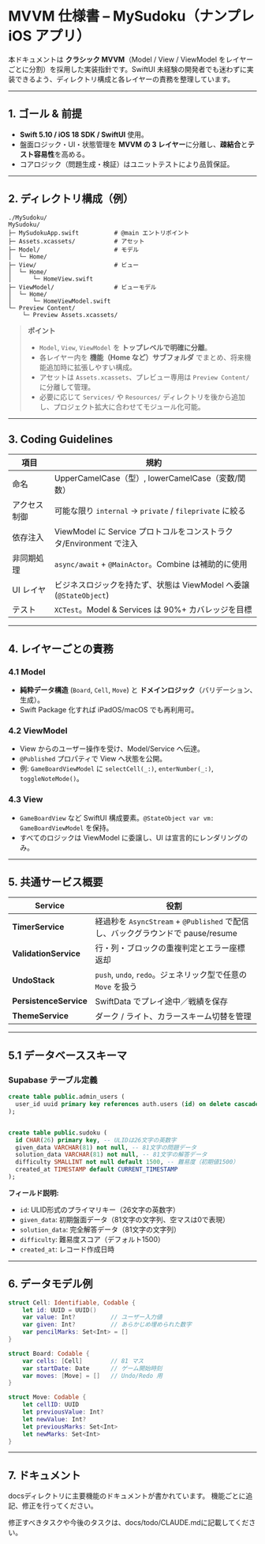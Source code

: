 # MVVM 仕様書 – MySudoku（ナンプレ iOS アプリ）

本ドキュメントは **クラシック MVVM**（Model / View / ViewModel をレイヤーごとに分割）を採用した実装指針です。SwiftUI 未経験の開発者でも迷わずに実装できるよう、ディレクトリ構成と各レイヤーの責務を整理しています。

---

## 1. ゴール & 前提

* **Swift 5.10 / iOS 18 SDK / SwiftUI** 使用。
* 盤面ロジック・UI・状態管理を **MVVM の 3 レイヤー**に分離し、**疎結合**と**テスト容易性**を高める。
* コアロジック（問題生成・検証）はユニットテストにより品質保証。

---

## 2. ディレクトリ構成（例）

```text
./MySudoku/
MySudoku/
├─ MySudokuApp.swift          # @main エントリポイント
├─ Assets.xcassets/           # アセット
├─ Model/                     # モデル
│  └─ Home/
├─ View/                      # ビュー
│  └─ Home/
│      └─ HomeView.swift
├─ ViewModel/                 # ビューモデル
│  └─ Home/
│      └─ HomeViewModel.swift
└─ Preview Content/
    └─ Preview Assets.xcassets/
```

> **ポイント**
>
> * `Model`, `View`, `ViewModel` を **トップレベルで明確に分離**。
> * 各レイヤー内を **機能（Home など）サブフォルダ** でまとめ、将来機能追加時に拡張しやすい構成。
> * アセットは `Assets.xcassets`、プレビュー専用は `Preview Content/` に分離して管理。
> * 必要に応じて `Services/` や `Resources/` ディレクトリを後から追加し、プロジェクト拡大に合わせてモジュール化可能。

---

## 3. Coding Guidelines

| 項目         | 規約                                                               |
| ------------ | ------------------------------------------------------------------ |
| 命名         | UpperCamelCase（型）, lowerCamelCase（変数/関数）                  |
| アクセス制御 | 可能な限り `internal` → `private` / `fileprivate` に絞る           |
| 依存注入     | ViewModel に Service プロトコルをコンストラクタ/Environment で注入 |
| 非同期処理   | `async/await` + `@MainActor`。Combine は補助的に使用               |
| UI レイヤ    | ビジネスロジックを持たず、状態は ViewModel へ委譲 (`@StateObject`) |
| テスト       | `XCTest`。Model & Services は 90%+ カバレッジを目標                |

---

## 4. レイヤーごとの責務

### 4.1 Model

* **純粋データ構造** (`Board`, `Cell`, `Move`) と **ドメインロジック**（バリデーション、生成）。
* Swift Package 化すれば iPadOS/macOS でも再利用可。

### 4.2 ViewModel

* View からのユーザー操作を受け、Model/Service へ伝達。
* `@Published` プロパティで View へ状態を公開。
* 例: `GameBoardViewModel` に `selectCell(_:)`, `enterNumber(_:)`, `toggleNoteMode()`。

### 4.3 View

* `GameBoardView` など SwiftUI 構成要素。`@StateObject var vm: GameBoardViewModel` を保持。
* すべてのロジックは ViewModel に委譲し、UI は宣言的にレンダリングのみ。

---

## 5. 共通サービス概要

| Service                | 役割                                                                            |
| ---------------------- | ------------------------------------------------------------------------------- |
| **TimerService**       | 経過秒を `AsyncStream` + `@Published` で配信し、バックグラウンドで pause/resume |
| **ValidationService**  | 行・列・ブロックの重複判定とエラー座標返却                                      |
| **UndoStack**          | `push`, `undo`, `redo`。ジェネリック型で任意の `Move` を扱う                    |
| **PersistenceService** | SwiftData でプレイ途中／戦績を保存                                              |
| **ThemeService**       | ダーク / ライト、カラースキーム切替を管理                                       |

---

## 5.1 データベーススキーマ

### Supabase テーブル定義

```sql
create table public.admin_users (
  user_id uuid primary key references auth.users (id) on delete cascade
);


create table public.sudoku (
  id CHAR(26) primary key, -- ULIDは26文字の英数字
  given_data VARCHAR(81) not null, -- 81文字の問題データ
  solution_data VARCHAR(81) not null, -- 81文字の解答データ
  difficulty SMALLINT not null default 1500, -- 難易度（初期値1500）
  created_at TIMESTAMP default CURRENT_TIMESTAMP
);
```

**フィールド説明:**
- `id`: ULID形式のプライマリキー（26文字の英数字）
- `given_data`: 初期盤面データ（81文字の文字列、空マスは0で表現）
- `solution_data`: 完全解答データ（81文字の文字列）
- `difficulty`: 難易度スコア（デフォルト1500）
- `created_at`: レコード作成日時

---

## 6. データモデル例

```swift
struct Cell: Identifiable, Codable {
    let id: UUID = UUID()
    var value: Int?          // ユーザー入力値
    var given: Int?          // あらかじめ埋められた数字
    var pencilMarks: Set<Int> = []
}

struct Board: Codable {
    var cells: [Cell]        // 81 マス
    var startDate: Date      // ゲーム開始時刻
    var moves: [Move] = []   // Undo/Redo 用
}

struct Move: Codable {
    let cellID: UUID
    let previousValue: Int?
    let newValue: Int?
    let previousMarks: Set<Int>
    let newMarks: Set<Int>
}
```

---

## 7. ドキュメント

docsディレクトリに主要機能のドキュメントが書かれています。
機能ごとに追記、修正を行ってください。

修正すべきタスクや今後のタスクは、docs/todo/CLAUDE.mdに記載してください。
